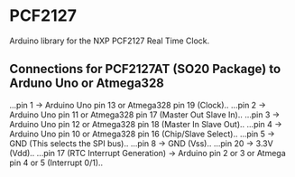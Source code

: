 # PCF2127
Arduino library for the NXP PCF2127 Real Time Clock.

## Connections for PCF2127AT (SO20 Package) to Arduno Uno or Atmega328
...pin 1 -> Arduino Uno pin 13 or Atmega328 pin 19 (Clock)..
...pin 2 -> Arduino Uno pin 11 or Atmega328 pin 17 (Master Out Slave In)..
...pin 3 -> Arduino Uno pin 12 or Atmega328 pin 18 (Master In Slave Out)..
...pin 4 -> Arduino Uno pin 10 or Atmega328 pin 16 (Chip/Slave Select)..
...pin 5 -> GND (This selects the SPI bus)..
...pin 8 -> GND (Vss)..
...pin 20 -> 3.3V (Vdd)..
...pin 17 (RTC Interrupt Generation) -> Arduino pin 2 or 3 or Atmega pin 4 or 5 (Interrupt 0/1)..

